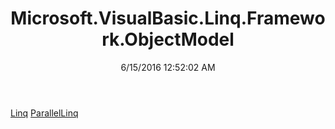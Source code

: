 ﻿---
title: Microsoft.VisualBasic.Linq.Framework.ObjectModel
date: 6/15/2016 12:52:02 AM
---

[Linq](T-Microsoft.VisualBasic.Linq.Framework.ObjectModel.Linq.html)
[ParallelLinq](T-Microsoft.VisualBasic.Linq.Framework.ObjectModel.ParallelLinq.html)
